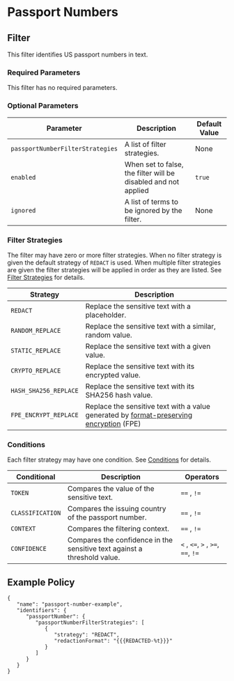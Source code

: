# Passport Numbers

## Filter

This filter identifies US passport numbers in text.

### Required Parameters

This filter has no required parameters.

### Optional Parameters

| Parameter                        | Description                                                    | Default Value |
| -------------------------------- | -------------------------------------------------------------- | ------------- |
| `passportNumberFilterStrategies` | A list of filter strategies.                                   | None          |
| `enabled`                        | When set to false, the filter will be disabled and not applied | `true`        |
| `ignored`                        | A list of terms to be ignored by the filter.                   | None          |

### Filter Strategies

The filter may have zero or more filter strategies. When no filter strategy is given the default strategy of `REDACT` is used. When multiple filter strategies are given the filter strategies will be applied in order as they are listed. See [Filter Strategies](#filter-strategies) for details.

| Strategy              | Description                                                                                                                                                     |
| --------------------- | --------------------------------------------------------------------------------------------------------------------------------------------------------------- |
| `REDACT`              | Replace the sensitive text with a placeholder.                                                                                                                  |
| `RANDOM_REPLACE`      | Replace the sensitive text with a similar, random value.                                                                                                        |
| `STATIC_REPLACE`      | Replace the sensitive text with a given value.                                                                                                                  |
| `CRYPTO_REPLACE`      | Replace the sensitive text with its encrypted value.                                                                                                            |
| `HASH_SHA256_REPLACE` | Replace the sensitive text with its SHA256 hash value.                                                                                                          |
| `FPE_ENCRYPT_REPLACE` | Replace the sensitive text with a value generated by [format-preserving encryption](filter-strategies.md#fpe) (FPE) |

### Conditions

Each filter strategy may have one condition. See [Conditions](#conditions) for details.

| Conditional      | Description                                                              | Operators                          |
| ---------------- | ------------------------------------------------------------------------ | ---------------------------------- |
| `TOKEN`          | Compares the value of the sensitive text.                                | `==` , `!=`                        |
| `CLASSIFICATION` | Compares the issuing country of the passport number.                     | `==` , `!=`                        |
| `CONTEXT`        | Compares the filtering context.                                          | `==` , `!=`                        |
| `CONFIDENCE`     | Compares the confidence in the sensitive text against a threshold value. | `<` , `<=`, `>` , `>=`, `==`, `!=` |

## Example Policy

```
{
   "name": "passport-number-example",
   "identifiers": {
      "passportNumber": {
         "passportNumberFilterStrategies": [
            {
               "strategy": "REDACT",
               "redactionFormat": "{{{REDACTED-%t}}}"
            }
         ]
      }
   }
}
```
